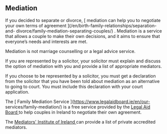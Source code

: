 ##  Mediation

If you decided to separate or divorce, [ mediation can help you to negotiate
your own terms of agreement ](/en/birth-family-relationships/separation-and-
divorce/family-mediation-separating-couples/) . Mediation is a service that
allows a couple to make their own decisions, and it aims to ensure that
everyone’s needs and interests are met.

Mediation is not marriage counselling or a legal advice service.

If you are represented by a solicitor, your solicitor must explain and discuss
the option of mediation with you and provide a list of appropriate mediators.

If you choose to be represented by a solicitor, you must get a declaration
from the solicitor that you have been told about mediation as an alternative
to going to court. You must include this declaration with your court
application.

The [ Family Mediation Service ](https://www.legalaidboard.ie/en/our-
services/family-mediation/) is a free service provided by the [ Legal Aid
Board ](https://www.legalaidboard.ie/en/) to help couples in Ireland to
negotiate their own agreement.

The [ Mediators' Institute of Ireland ](https://www.themii.ie/) can provide a
list of private accredited mediators.
